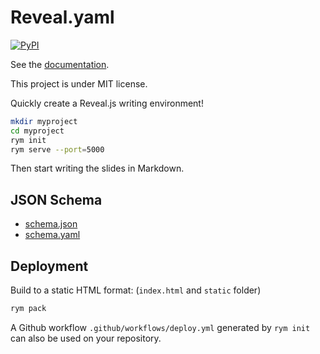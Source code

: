 # Reveal.yaml

[![PyPI](https://img.shields.io/pypi/v/reveal-yaml.svg)](https://pypi.org/project/reveal-yaml/)

See the [documentation](https://kmolyuan.github.io/reveal-yaml/).

This project is under MIT license.

Quickly create a Reveal.js writing environment!

```bash
mkdir myproject
cd myproject
rym init
rym serve --port=5000
```

Then start writing the slides in Markdown.

## JSON Schema

+ [schema.json](https://raw.githubusercontent.com/KmolYuan/reveal-yaml/gh-pages/schema.json)
+ [schema.yaml](https://raw.githubusercontent.com/KmolYuan/reveal-yaml/master/reveal_yaml/schema.yaml)

## Deployment

Build to a static HTML format: (`index.html` and `static` folder)

```bash
rym pack
```

A Github workflow `.github/workflows/deploy.yml` generated by `rym init`
can also be used on your repository.
